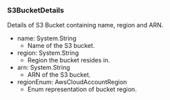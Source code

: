 ### S3BucketDetails
Details of S3 Bucket containing name, region and ARN.

- name: System.String
  - Name of the S3 bucket.
- region: System.String
  - Region the bucket resides in.
- arn: System.String
  - ARN of the S3 bucket.
- regionEnum: AwsCloudAccountRegion
  - Enum representation of bucket region.
